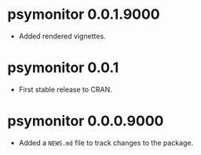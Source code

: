 # psymonitor 0.0.1.9000

* Added rendered vignettes.

# psymonitor 0.0.1

* First stable release to CRAN.

# psymonitor 0.0.0.9000

* Added a `NEWS.md` file to track changes to the package.
